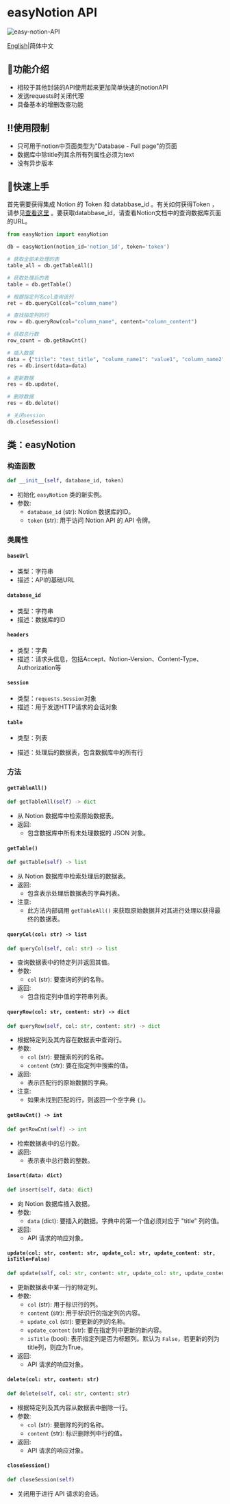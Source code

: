 # easyNotion API

![easy-notion-API](https://socialify.git.ci/zuo-shi-yun/easy-notion-API/image?description=1&language=1&logo=https%3A%2F%2Fi.postimg.cc%2Ffb52nbP0%2FNotion.png&name=1&theme=Light)

[English](README.md)|简体中文

## :muscle:功能介绍

- 相较于其他封装的API使用起来更加简单快速的notionAPI
- 发送requests时关闭代理
- 具备基本的增删改查功能

## :bangbang:使用限制

- 只可用于notion中页面类型为"Database - Full page"的页面
- 数据库中除title列其余所有列属性必须为text
- 没有异步版本

## :wrench:快速上手

首先需要获得集成 Notion 的 Token 和 databbase_id 。有关如何获得Token
，请参见[查看这里](https://developers.notion.com/docs/getting-started#step-2-share-a-database-with-your-integration)
。要获取databbase_id，请查看Notion文档中的查询数据库页面的URL。

```python
from easyNotion import easyNotion

db = easyNotion(notion_id='notion_id', token='token')

# 获取全部未处理的表
table_all = db.getTableAll()

# 获取处理后的表
table = db.getTable()

# 根据指定列名col查询该列
ret = db.queryCol(col="column_name")

# 查找指定列的行
row = db.queryRow(col="column_name", content="column_content")

# 获取总行数
row_count = db.getRowCnt()

# 插入数据
data = {"title": "test_title", "column_name1": "value1", "column_name2": "value2"}
res = db.insert(data=data)

# 更新数据
res = db.update(,

# 删除数据
res = db.delete()

# 关闭session
db.closeSession()
```

类：easyNotion
-------------

### 构造函数

```python
def __init__(self, database_id, token)
```

* 初始化 `easyNotion` 类的新实例。
* 参数:
    * `database_id` (str): Notion 数据库的ID。
    * `token` (str): 用于访问 Notion API 的 API 令牌。

### 类属性

#### `baseUrl`

- 类型：字符串
- 描述：API的基础URL

#### `database_id`

- 类型：字符串
- 描述：数据库的ID

#### `headers`

- 类型：字典
- 描述：请求头信息，包括Accept、Notion-Version、Content-Type、Authorization等

#### `session`

- 类型：`requests.Session`对象
- 描述：用于发送HTTP请求的会话对象

#### `table`

- 类型：列表

- 描述：处理后的数据表，包含数据库中的所有行

### 方法

#### `getTableAll()`

```python
def getTableAll(self) -> dict
```

* 从 Notion 数据库中检索原始数据表。
* 返回:
    * 包含数据库中所有未处理数据的 JSON 对象。

#### `getTable()`

```python
def getTable(self) -> list
```

* 从 Notion 数据库中检索处理后的数据表。
* 返回:
    * 包含表示处理后数据表的字典列表。
* 注意:
    * 此方法内部调用 `getTableAll()` 来获取原始数据并对其进行处理以获得最终的数据表。

#### `queryCol(col: str) -> list`

```python
def queryCol(self, col: str) -> list
```

* 查询数据表中的特定列并返回其值。
* 参数:
    * `col` (str): 要查询的列的名称。
* 返回:
    * 包含指定列中值的字符串列表。

#### `queryRow(col: str, content: str) -> dict`

```python
def queryRow(self, col: str, content: str) -> dict
```

* 根据特定列及其内容在数据表中查询行。
* 参数:
    * `col` (str): 要搜索的列的名称。
    * `content` (str): 要在指定列中搜索的值。
* 返回:
    * 表示匹配行的原始数据的字典。
* 注意:
    * 如果未找到匹配的行，则返回一个空字典 `{}`。

#### `getRowCnt() -> int`

```python
def getRowCnt(self) -> int
```

* 检索数据表中的总行数。
* 返回:
    * 表示表中总行数的整数。

#### `insert(data: dict)`

```python
def insert(self, data: dict)
```

* 向 Notion 数据库插入数据。
* 参数:
    * `data` (dict): 要插入的数据。字典中的第一个值必须对应于 "title" 列的值。
* 返回:
    * API 请求的响应对象。

#### `update(col: str, content: str, update_col: str, update_content: str, isTitle=False)`

```python
def update(self, col: str, content: str, update_col: str, update_content: str, isTitle=False)
```

* 更新数据表中某一行的特定列。
* 参数:
    * `col` (str): 用于标识行的列。
    * `content` (str): 用于标识行的指定列的内容。
    * `update_col` (str): 要更新的列的名称。
    * `update_content` (str): 要在指定列中更新的新内容。
    * `isTitle` (bool): 表示指定列是否为标题列。默认为 `False`，若更新的列为title列，则应为True。
* 返回:
    * API 请求的响应对象。

#### `delete(col: str, content: str)`

```python
def delete(self, col: str, content: str)
```

* 根据特定列及其内容从数据表中删除一行。
* 参数:
    * `col` (str): 要删除的列的名称。
    * `content` (str): 标识删除列中行的值。
* 返回:
    * API 请求的响应对象。

#### `closeSession()`

```python
def closeSession(self)
```

* 关闭用于进行 API 请求的会话。